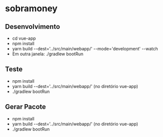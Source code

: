 # sobramoney

## Desenvolvimento
* cd vue-app
* npm install
* yarn build --dest='../src/main/webapp/' --mode='development' --watch
* Em outra janela: ./gradlew bootRun


## Teste
* npm install
* yarn build --dest='../src/main/webapp/' (no diretório vue-app)
* ./gradlew bootRun


## Gerar Pacote
* npm install
* yarn build --dest='../src/main/webapp/' (no diretório vue-app)
* ./gradlew bootRun


